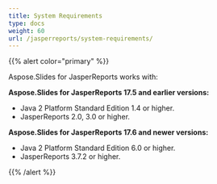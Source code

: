 ```yaml
---
title: System Requirements
type: docs
weight: 60
url: /jasperreports/system-requirements/
---
```


{{% alert color="primary" %}} 

Aspose.Slides for JasperReports works with:

**Aspose.Slides for JasperReports 17.5 and earlier versions:**

- Java 2 Platform Standard Edition 1.4 or higher.
- JasperReports 2.0, 3.0 or higher.

**Aspose.Slides for JasperReports 17.6 and newer versions:**

- Java 2 Platform Standard Edition 6.0 or higher.
- JasperReports 3.7.2 or higher.

{{% /alert %}}
